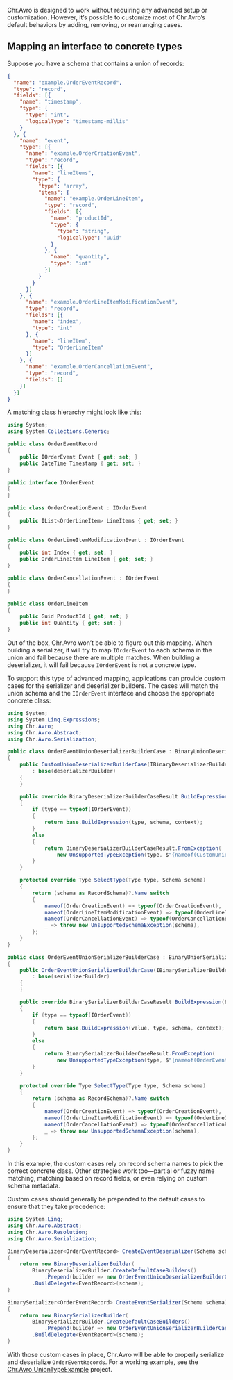 Chr.Avro is designed to work without requiring any advanced setup or customization. However, it’s possible to customize most of Chr.Avro’s default behaviors by adding, removing, or rearranging cases.

## Mapping an interface to concrete types

Suppose you have a schema that contains a union of records:

```json
{
  "name": "example.OrderEventRecord",
  "type": "record",
  "fields": [{
    "name": "timestamp",
    "type": {
      "type": "int",
      "logicalType": "timestamp-millis"
    }
  }, {
    "name": "event",
    "type": [{
      "name": "example.OrderCreationEvent",
      "type": "record",
      "fields": [{
        "name": "lineItems",
        "type": {
          "type": "array",
          "items": {
            "name": "example.OrderLineItem",
            "type": "record",
            "fields": [{
              "name": "productId",
              "type": {
                "type": "string",
                "logicalType": "uuid"
              }
            }, {
              "name": "quantity",
              "type": "int"
            }]
          }
        }
      }]
    }, {
      "name": "example.OrderLineItemModificationEvent",
      "type": "record",
      "fields": [{
        "name": "index",
        "type": "int"
      }, {
        "name": "lineItem",
        "type": "OrderLineItem"
      }]
    }, {
      "name": "example.OrderCancellationEvent",
      "type": "record",
      "fields": []
    }]
  }]
}
```

A matching class hierarchy might look like this:

```csharp
using System;
using System.Collections.Generic;

public class OrderEventRecord
{
    public IOrderEvent Event { get; set; }
    public DateTime Timestamp { get; set; }
}

public interface IOrderEvent
{
}

public class OrderCreationEvent : IOrderEvent
{
    public IList<OrderLineItem> LineItems { get; set; }
}

public class OrderLineItemModificationEvent : IOrderEvent
{
    public int Index { get; set; }
    public OrderLineItem LineItem { get; set; }
}

public class OrderCancellationEvent : IOrderEvent
{
}

public class OrderLineItem
{
    public Guid ProductId { get; set; }
    public int Quantity { get; set; }
}
```

Out of the box, Chr.Avro won’t be able to figure out this mapping. When building a serializer, it will try to map `IOrderEvent` to each schema in the union and fail because there are multiple matches. When building a deserializer, it will fail because `IOrderEvent` is not a concrete type.

To support this type of advanced mapping, applications can provide custom cases for the serializer and deserializer builders. The cases will match the union schema and the `IOrderEvent` interface and choose the appropriate concrete class:

```csharp
using System;
using System.Linq.Expressions;
using Chr.Avro;
using Chr.Avro.Abstract;
using Chr.Avro.Serialization;

public class OrderEventUnionDeserializerBuilderCase : BinaryUnionDeserializerBuilderCase
{
    public CustomUnionDeserializerBuilderCase(IBinaryDeserializerBuilder deserializerBuilder)
        : base(deserializerBuilder)
    {
    }

    public override BinaryDeserializerBuilderCaseResult BuildExpression(Type type, Schema schema, BinaryDeserializerBuilderContext context)
    {
        if (type == typeof(IOrderEvent))
        {
            return base.BuildExpression(type, schema, context);
        }
        else
        {
            return BinaryDeserializerBuilderCaseResult.FromException(
                new UnsupportedTypeException(type, $"{nameof(CustomUnionDeserializerBuilderCase)} can only be applied to the {typeof(IOrderEvent)} type."));
        }
    }

    protected override Type SelectType(Type type, Schema schema)
    {
        return (schema as RecordSchema)?.Name switch
        {
            nameof(OrderCreationEvent) => typeof(OrderCreationEvent),
            nameof(OrderLineItemModificationEvent) => typeof(OrderLineItemModificationEvent),
            nameof(OrderCancellationEvent) => typeof(OrderCancellationEvent),
            _ => throw new UnsupportedSchemaException(schema),
        };
    }
}

public class OrderEventUnionSerializerBuilderCase : BinaryUnionSerializerBuilderCase
{
    public OrderEventUnionSerializerBuilderCase(IBinarySerializerBuilder serializerBuilder)
        : base(serializerBuilder)
    {
    }

    public override BinarySerializerBuilderCaseResult BuildExpression(Expression value, Type type, Schema schema, BinarySerializerBuilderContext context)
    {
        if (type == typeof(IOrderEvent))
        {
            return base.BuildExpression(value, type, schema, context);
        }
        else
        {
            return BinarySerializerBuilderCaseResult.FromException(
                new UnsupportedTypeException(type, $"{nameof(OrderEventUnionSerializerBuilderCase)} can only be applied to the {typeof(IOrderEvent)} type."));
        }
    }

    protected override Type SelectType(Type type, Schema schema)
    {
        return (schema as RecordSchema)?.Name switch
        {
            nameof(OrderCreationEvent) => typeof(OrderCreationEvent),
            nameof(OrderLineItemModificationEvent) => typeof(OrderLineItemModificationEvent),
            nameof(OrderCancellationEvent) => typeof(OrderCancellationEvent),
            _ => throw new UnsupportedSchemaException(schema),
        };
    }
}
```

In this example, the custom cases rely on record schema names to pick the correct concrete class. Other strategies work too—partial or fuzzy name matching, matching based on record fields, or even relying on custom schema metadata.

Custom cases should generally be prepended to the default cases to ensure that they take precedence:

```csharp
using System.Linq;
using Chr.Avro.Abstract;
using Chr.Avro.Resolution;
using Chr.Avro.Serialization;

BinaryDeserializer<OrderEventRecord> CreateEventDeserializer(Schema schema)
{
    return new BinaryDeserializerBuilder(
        BinaryDeserializerBuilder.CreateDefaultCaseBuilders()
            .Prepend(builder => new OrderEventUnionDeserializerBuilderCase(builder)))
        .BuildDelegate<EventRecord>(schema);
}

BinarySerializer<OrderEventRecord> CreateEventSerializer(Schema schema)
{
    return new BinarySerializerBuilder(
        BinarySerializerBuilder.CreateDefaultCaseBuilders()
            .Prepend(builder => new OrderEventUnionSerializerBuilderCase(builder)))
        .BuildDelegate<EventRecord>(schema);
}
```

With those custom cases in place, Chr.Avro will be able to properly serialize and deserialize `OrderEventRecord`s. For a working example, see the [Chr.Avro.UnionTypeExample](https://github.com/ch-robinson/dotnet-avro/tree/main/examples/Chr.Avro.UnionTypeExample) project.

